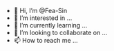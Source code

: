 - 👋 Hi, I’m @Fea-Sin
- 👀 I’m interested in ...
- 🌱 I’m currently learning ...
- 💞️ I’m looking to collaborate on ...
- 📫 How to reach me ...

<!---
Fea-Sin/Fea-Sin is a ✨ special ✨ repository because its `README.md` (this file) appears on your GitHub profile.
You can click the Preview link to take a look at your changes.
--->
